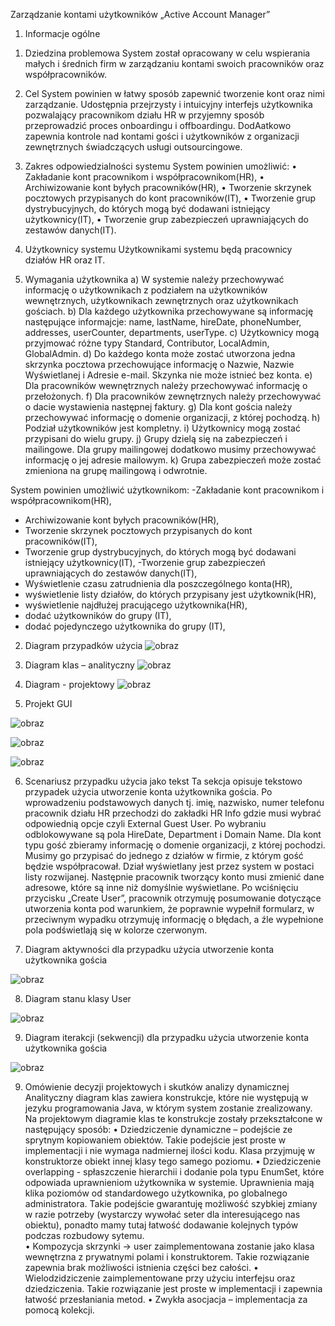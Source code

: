 Zarządzanie kontami użytkowników „Active Account Manager”
1)	Informacje ogólne 
1.	Dziedzina problemowa 
System został opracowany w celu wspierania małych i średnich firm w zarządzaniu kontami swoich pracowników oraz współpracowników. 
2.	Cel 
System powinien w łatwy sposób zapewnić tworzenie kont oraz nimi zarządzanie. Udostępnia przejrzysty i intuicyjny interfejs użytkownika pozwalający pracownikom działu HR w przyjemny sposób przeprowadzić proces onboardingu i offboardingu. DodAatkowo zapewnia kontrole nad kontami gości i użytkowników z organizacji zewnętrznych świadczących usługi outsourcingowe. 

3.	Zakres odpowiedzialności systemu 
System powinien umożliwić: 
•	Zakładanie kont pracownikom i współpracownikom(HR),
•	Archiwizowanie kont byłych pracowników(HR), 
•	Tworzenie skrzynek pocztowych przypisanych do kont pracowników(IT), 
•	Tworzenie grup dystrybucyjnych, do których mogą być dodawani istniejący użytkownicy(IT), 
•	Tworzenie grup zabezpieczeń uprawniających do zestawów danych(IT).

4.	Użytkownicy systemu 
Użytkownikami systemu będą pracownicy działów HR oraz IT.

5.	Wymagania użytkownika
a)	W systemie należy przechowywać informację o użytkownikach z podziałem na użytkowników wewnętrznych, użytkownikach zewnętrznych oraz użytkownikach gościach. 
b)	Dla każdego użytkownika przechowywane są informację następujące informajcje: name, lastName, hireDate, phoneNumber, addresses, userCounter, departments, userType. 
c)	Użytkownicy mogą przyjmować różne typy Standard, Contributor, LocalAdmin, GlobalAdmin. 
d)	Do każdego konta może zostać utworzona jedna skrzynka pocztowa przechowujące informację o Nazwie, Nazwie Wyświetlanej i Adresie e-mail. Skzynka nie może istnieć bez konta. 
e)	Dla pracowników wewnętrznych należy przechowywać informację o przełożonych. 
f)	Dla pracowników zewnętrznych należy przechowywać o dacie wystawienia następnej faktury. 
g)	Dla kont gościa należy przechowywać informację o domenie organizacji, z której pochodzą. 
h)	Podział użytkowników jest kompletny. 
i)	Użytkownicy mogą zostać przypisani do wielu grupy. 
j)	Grupy dzielą się na zabezpieczeń i mailingowe. Dla grupy mailingowej dodatkowo musimy przechowywać informację o jej adresie mailowym. 
k)	Grupa zabezpieczeń może zostać zmieniona na grupę mailingową i odwrotnie. 

System powinien umożliwić użytkownikom: 
-Zakładanie kont pracownikom i współpracownikom(HR),
- Archiwizowanie kont byłych pracowników(HR), 
- Tworzenie skrzynek pocztowych przypisanych do kont pracowników(IT), 
- Tworzenie grup dystrybucyjnych, do których mogą być dodawani istniejący użytkownicy(IT), 
-Tworzenie grup zabezpieczeń uprawniających do zestawów danych(IT),
- Wyświetlenie czasu zatrudnienia dla poszczególnego konta(HR),
- wyświetlenie listy działów, do których przypisany jest użytkownik(HR),
-  wyświetlenie najdłużej pracującego użytkownika(HR),
-  dodać użytkowników do grupy (IT), 
- dodać pojedynczego użytkownika do grupy (IT), 

  





2) Diagram przypadków użycia 
![obraz](https://github.com/MiloszKilman/MAS-MDP3/assets/127020916/414576f0-ae21-4546-9d00-d9b99e738b2d)


3) Diagram klas – analityczny
 ![obraz](https://github.com/MiloszKilman/MAS-MDP3/assets/127020916/001006b0-4146-438b-8a3d-34712d6763b9)


4) Diagram - projektowy 
 ![obraz](https://github.com/MiloszKilman/MAS-MDP3/assets/127020916/a78af50e-63e1-4079-a073-cfc2c9b98baa)




5) Projekt GUI 
 
 
 ![obraz](https://github.com/MiloszKilman/MAS-MDP3/assets/127020916/d4168fed-358a-49c1-acea-49fb46055687)

 ![obraz](https://github.com/MiloszKilman/MAS-MDP3/assets/127020916/5c0564c7-755b-4ae5-a14e-30b8f53fbe96)

 
![obraz](https://github.com/MiloszKilman/MAS-MDP3/assets/127020916/8b616132-d4b0-4073-b71e-fcda8213a7ce)

 
 






6) Scenariusz przypadku użycia jako tekst
Ta sekcja opisuje tekstowo przypadek użycia utworzenie konta użytkownika gościa. 
Po wprowadzeniu podstawowych danych tj. imię, nazwisko, numer telefonu pracownik działu HR przechodzi do zakładki HR Info gdzie musi wybrać odpowiednią opcje czyli External Guest User. Po wybraniu odblokowywane są pola HireDate, Department i Domain Name. Dla kont typu gość zbieramy informację o domenie organizacji, z której pochodzi. Musimy go przypisać do jednego z działów w firmie, z którym gość będzie współpracował. Dział wyświetlany jest przez system w postaci listy rozwijanej. Następnie pracownik tworzący konto musi zmienić dane adresowe, które są inne niż domyślnie wyświetlane. Po wciśnięciu przycisku „Create User”, pracownik otrzymuję posumowanie dotyczące utworzenia konta pod warunkiem, że poprawnie wypełnił formularz, w przeciwnym wypadku otrzymuję informację o błędach, a źle wypełnione pola podświetlają się w kolorze czerwonym.  

7) Diagram aktywności dla przypadku użycia utworzenie konta użytkownika gościa
 
![obraz](https://github.com/MiloszKilman/MAS-MDP3/assets/127020916/990ec4af-14bb-4699-8e87-939e4f97deaf)



8) Diagram stanu klasy User 
 
![obraz](https://github.com/MiloszKilman/MAS-MDP3/assets/127020916/e43eff95-3d89-4eeb-bf62-55e987ba3c00)














9) Diagram iterakcji (sekwencji) dla przypadku użycia utworzenie konta użytkownika gościa
 
![obraz](https://github.com/MiloszKilman/MAS-MDP3/assets/127020916/0f162b41-de97-4453-9806-f738d7eadbc0)















9) Omówienie decyzji projektowych i skutków analizy dynamicznej
Analityczny diagram klas zawiera konstrukcje, które nie występują w jezyku
programowania Java, w którym system zostanie zrealizowany. Na projektowym
diagramie klas te konstrukcje zostały przekształcone w następujący sposób:
•	Dziedziczenie dynamiczne – podejście ze sprytnym kopiowaniem obiektów. Takie podejście jest proste w implementacji i nie wymaga nadmiernej ilości kodu. Klasa przyjmuję w konstruktorze obiekt innej klasy tego samego poziomu. 
•	Dziedziczenie overlapping  - spłaszczenie hierarchii i dodanie pola typu EnumSet<UserType>, które odpowiada uprawnieniom użytkownika w systemie. Uprawnienia mają klika poziomów od standardowego użytkownika, po globalnego administratora. Takie podejście gwarantuję możliwość szybkiej zmiany w razie potrzeby (wystarczy wywołać seter dla interesującego nas obiektu), ponadto mamy tutaj łatwość dodawanie kolejnych typów podczas rozbudowy sytemu.  
•	Kompozycja skrzynki -> user zaimplementowana zostanie jako klasa wewnętrzna z prywatnymi polami i konstruktorem. Takie rozwiązanie zapewnia brak możliwości istnienia części bez całości. 
•	Wielodzidziczenie zaimplementowane przy użyciu interfejsu oraz dziedziczenia. Takie rozwiązanie jest proste w implementacji i zapewnia łatwość przesłaniania metod. 
•	Zwykła asocjacja – implementacja za pomocą kolekcji. 

	
